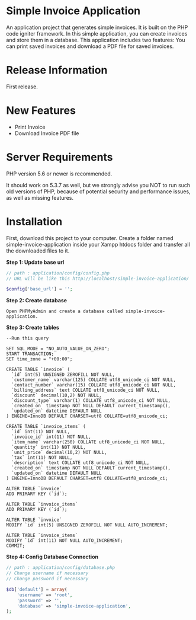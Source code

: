 # Simple Invoice Application

An application project that generates simple invoices. It is built on the PHP code igniter framework. In this simple application, you can create invoices and store them in a database. This application includes two features: You can print saved invoices and download a PDF file for saved invoices.

# Release Information

First release.

# New Features

- Print Invoice
- Download Invoice PDF file

# Server Requirements

PHP version 5.6 or newer is recommended.

It should work on 5.3.7 as well, but we strongly advise you NOT to run
such old versions of PHP, because of potential security and performance
issues, as well as missing features.

# Installation

First, download this project to your computer. 
Create a folder named simple-invoice-application inside your Xampp htdocs folder and transfer all the downloaded files to it.


**Step 1: Update base url**

```php
// path : application/config/config.php
// URL will be like this http://localhost/simple-invoice-application/

$config['base_url'] = '';
```

**Step 2: Create database**

```
Open PHPMyAdmin and create a database called simple-invoice-application.
```

**Step 3: Create tables**

```mysql
--Run this query

SET SQL_MODE = "NO_AUTO_VALUE_ON_ZERO";
START TRANSACTION;
SET time_zone = "+00:00";

CREATE TABLE `invoice` (
  `id` int(5) UNSIGNED ZEROFILL NOT NULL,
  `customer_name` varchar(125) COLLATE utf8_unicode_ci NOT NULL,
  `contact_number` varchar(15) COLLATE utf8_unicode_ci NOT NULL,
  `billing_address` text COLLATE utf8_unicode_ci NOT NULL,
  `discount` decimal(10,2) NOT NULL,
  `discount_type` varchar(1) COLLATE utf8_unicode_ci NOT NULL,
  `created_on` timestamp NOT NULL DEFAULT current_timestamp(),
  `updated_on` datetime DEFAULT NULL
) ENGINE=InnoDB DEFAULT CHARSET=utf8 COLLATE=utf8_unicode_ci;

CREATE TABLE `invoice_items` (
  `id` int(11) NOT NULL,
  `invoice_id` int(11) NOT NULL,
  `item_name` varchar(250) COLLATE utf8_unicode_ci NOT NULL,
  `quantity` int(11) NOT NULL,
  `unit_price` decimal(10,2) NOT NULL,
  `tax` int(11) NOT NULL,
  `description` text COLLATE utf8_unicode_ci NOT NULL,
  `created_on` timestamp NOT NULL DEFAULT current_timestamp(),
  `updated_on` datetime DEFAULT NULL
) ENGINE=InnoDB DEFAULT CHARSET=utf8 COLLATE=utf8_unicode_ci;

ALTER TABLE `invoice`
ADD PRIMARY KEY (`id`);

ALTER TABLE `invoice_items`
ADD PRIMARY KEY (`id`);

ALTER TABLE `invoice`
MODIFY `id` int(5) UNSIGNED ZEROFILL NOT NULL AUTO_INCREMENT;

ALTER TABLE `invoice_items`
MODIFY `id` int(11) NOT NULL AUTO_INCREMENT;
COMMIT;
```

**Step 4: Config Database Connection**
```php
// path : application/config/database.php
// Change username if necessary
// Change password if necessary

$db['default'] = array(
	'username' => 'root',
	'password' => '',
	'database' => 'simple-invoice-application',
);
```


